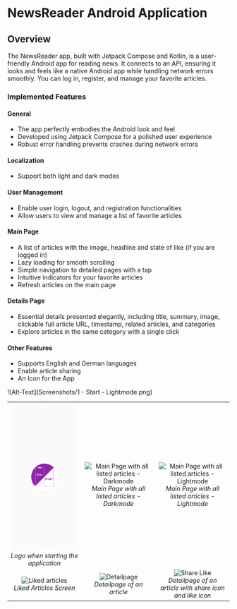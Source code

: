 # NewsReader Android Application

## Overview
The NewsReader app, built with Jetpack Compose and Kotlin, is a user-friendly Android app for reading news. It connects to an API, ensuring it looks and feels like a native Android app while handling network errors smoothly. You can log in, register, and manage your favorite articles.

### Implemented Features

#### General
- The app perfectly embodies the Android look and feel
- Developed using Jetpack Compose for a polished user experience
- Robust error handling prevents crashes during network errors


#### Localization
- Support both light and dark modes

#### User Management
- Enable user login, logout, and registration functionalities
- Allow users to view and manage a list of favorite articles

#### Main Page
- A list of articles with the image, headline and state of like (if you are logged in)
- Lazy loading for smooth scrolling
- Simple navigation to detailed pages with a tap
- Intuitive indicators for your favorite articles
- Refresh articles on the main page 

#### Details Page
- Essential details presented elegantly, including title, summary, image, clickable full article URL, timestamp, related articles, and categories
- Explore articles in the same category with a single click

#### Other Features
- Supports English and German languages
- Enable article sharing 
- An Icon for the App

  
![Alt-Text](Screenshots/1 - Start - Lightmode.png)





<table>
  <tr>
    <td align="center" width="33%">
      <img src="Screenshots/1 - Start - Lightmode.png" alt="Start App" width="200"><br>
      <em>Logo when starting the application</em>
    </td>
    <td align="center" width="33%">
      <img src="Screenshots/2 - MainPage - Darkmode deutsch" alt="Main Page with all listed articles - Darkmode" width="200"><br>
      <em>Main Page with all listed articles - Darkmode</em>
    </td>
     <td align="center" width="33%">
      <img src="Screenshots/2 - MainPage - Lightmode deutsch" alt="Main Page with all listed articles - Lightmode" width="200"><br>
      <em>Main Page with all listed articles - Lightmode</em>
    </td>
  </tr>
  <tr>
    <td align="center" width="33%">
      <img src="Screenshots/3 - FavoritePage - Lightmode deutsch" alt="Liked articles" width="200"><br>
      <em>Liked Articles Screen</em>
    </td>
    <td align="center" width="33%">
      <img src="Screenshots/4 - DetailPage - Lightmode" alt="Detailpage" width="200"><br>
      <em>Detailpage of an article</em>
    </td>
    <td align="center" width="33%">
      <img src="Screenshots/4_1 - DetailPage - Lightmode Share Like" alt="Share Like" width="200"><br>
      <em>Detailpage of an article with share icon and like icon</em>
    </td>
  </tr>
</table>



